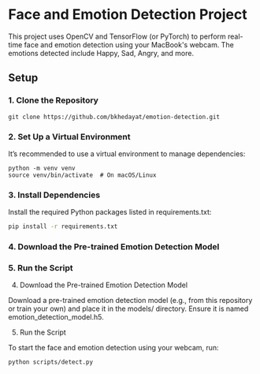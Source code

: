 # Face and Emotion Detection Project

This project uses OpenCV and TensorFlow (or PyTorch) to perform real-time face and emotion detection using your MacBook's webcam. The emotions detected include Happy, Sad, Angry, and more.

## Setup

### 1. Clone the Repository
```
git clone https://github.com/bkhedayat/emotion-detection.git
```

### 2. Set Up a Virtual Environment
It’s recommended to use a virtual environment to manage dependencies:
```
python -m venv venv
source venv/bin/activate  # On macOS/Linux
```

### 3. Install Dependencies
Install the required Python packages listed in requirements.txt:

```bash
pip install -r requirements.txt
```

### 4. Download the Pre-trained Emotion Detection Model
### 5. Run the Script

4. Download the Pre-trained Emotion Detection Model

Download a pre-trained emotion detection model (e.g., from this repository or train your own) and place it in the models/ directory. Ensure it is named emotion_detection_model.h5.

5. Run the Script

To start the face and emotion detection using your webcam, run:
```
python scripts/detect.py
```
